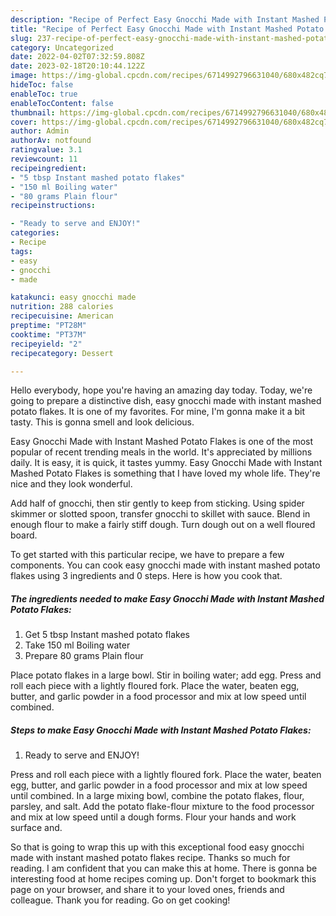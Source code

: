 ```yaml
---
description: "Recipe of Perfect Easy Gnocchi Made with Instant Mashed Potato Flakes"
title: "Recipe of Perfect Easy Gnocchi Made with Instant Mashed Potato Flakes"
slug: 237-recipe-of-perfect-easy-gnocchi-made-with-instant-mashed-potato-flakes
category: Uncategorized
date: 2022-04-02T07:32:59.808Z
date: 2023-02-18T20:10:44.122Z
image: https://img-global.cpcdn.com/recipes/6714992796631040/680x482cq70/easy-gnocchi-made-with-instant-mashed-potato-flakes-recipe-main-photo.jpg
hideToc: false
enableToc: true
enableTocContent: false
thumbnail: https://img-global.cpcdn.com/recipes/6714992796631040/680x482cq70/easy-gnocchi-made-with-instant-mashed-potato-flakes-recipe-main-photo.jpg
cover: https://img-global.cpcdn.com/recipes/6714992796631040/680x482cq70/easy-gnocchi-made-with-instant-mashed-potato-flakes-recipe-main-photo.jpg
author: Admin
authorAv: notfound
ratingvalue: 3.1
reviewcount: 11
recipeingredient:
- "5 tbsp Instant mashed potato flakes"
- "150 ml Boiling water"
- "80 grams Plain flour"
recipeinstructions:

- "Ready to serve and ENJOY!"
categories:
- Recipe
tags:
- easy
- gnocchi
- made

katakunci: easy gnocchi made 
nutrition: 288 calories
recipecuisine: American
preptime: "PT28M"
cooktime: "PT37M"
recipeyield: "2"
recipecategory: Dessert

---
```



Hello everybody, hope you're having an amazing day today. Today, we're going to prepare a distinctive dish, easy gnocchi made with instant mashed potato flakes. It is one of my favorites. For mine, I'm gonna make it a bit tasty. This is gonna smell and look delicious.

Easy Gnocchi Made with Instant Mashed Potato Flakes is one of the most popular of recent trending meals in the world. It's appreciated by millions daily. It is easy, it is quick, it tastes yummy. Easy Gnocchi Made with Instant Mashed Potato Flakes is something that I have loved my whole life. They're nice and they look wonderful.

Add half of gnocchi, then stir gently to keep from sticking. Using spider skimmer or slotted spoon, transfer gnocchi to skillet with sauce. Blend in enough flour to make a fairly stiff dough. Turn dough out on a well floured board.


To get started with this particular recipe, we have to prepare a few components. You can cook easy gnocchi made with instant mashed potato flakes using 3 ingredients and 0 steps. Here is how you cook that.

<!--inarticleads1-->

##### The ingredients needed to make Easy Gnocchi Made with Instant Mashed Potato Flakes:

1. Get 5 tbsp Instant mashed potato flakes
1. Take 150 ml Boiling water
1. Prepare 80 grams Plain flour


Place potato flakes in a large bowl. Stir in boiling water; add egg. Press and roll each piece with a lightly floured fork. Place the water, beaten egg, butter, and garlic powder in a food processor and mix at low speed until combined. 

<!--inarticleads2-->

##### Steps to make Easy Gnocchi Made with Instant Mashed Potato Flakes:


1. Ready to serve and ENJOY!

Press and roll each piece with a lightly floured fork. Place the water, beaten egg, butter, and garlic powder in a food processor and mix at low speed until combined. In a large mixing bowl, combine the potato flakes, flour, parsley, and salt. Add the potato flake-flour mixture to the food processor and mix at low speed until a dough forms. Flour your hands and work surface and. 

So that is going to wrap this up with this exceptional food easy gnocchi made with instant mashed potato flakes recipe. Thanks so much for reading. I am confident that you can make this at home. There is gonna be interesting food at home recipes coming up. Don't forget to bookmark this page on your browser, and share it to your loved ones, friends and colleague. Thank you for reading. Go on get cooking!
